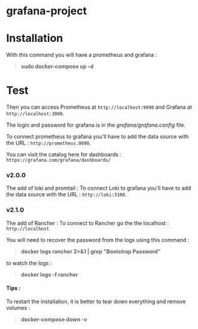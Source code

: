 # grafana-project


# Installation

With this command you will have a prometheus and grafana : 
> **sudo docker-compose up -d**


# Test 

Then you can access Prometheus at `http://localhost:9090` and Grafana at `http://localhost:3000`.


The login and password for grafana is in the *grafana/grafana.config* file.

To connect prometheus to grafana you'll have to add the data source with the URL : `http://prometheus.9090`.

You can visit the catalog here for dashboards : `https://grafana.com/grafana/dashboards/`


### v2.0.0

The add of loki and promtail :
To connect Loki to grafana you'll have to add the data source with the URL : `http://loki:3100`.


### v2.1.0

The add of Rancher : 
To connect to Rancher go the the localhost : `http://localhost`

You will need to recover the password from the logs using this command : 
> **docker logs rancher 2>&1 | grep "Bootstrap Password"**

to watch the logs :
> **docker logs -f rancher**



#### Tips :

To restart the installation, it is better to tear down everything and remove volumes :
> **docker-compose down -v**
